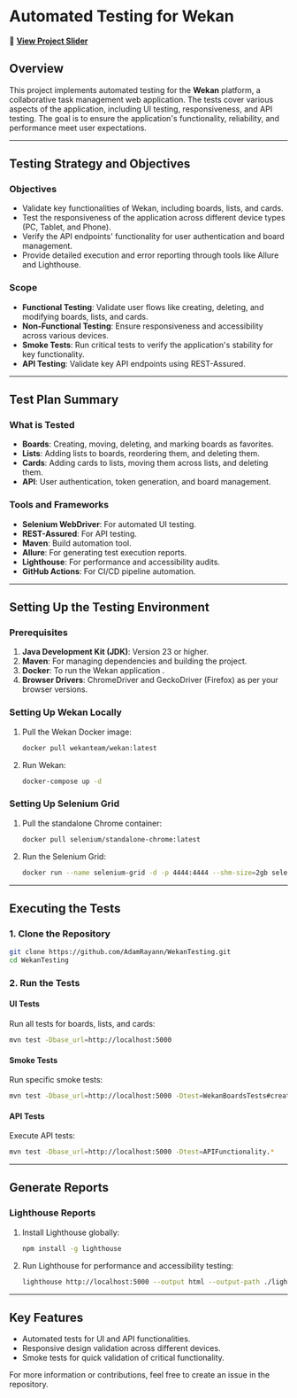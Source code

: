  
# **Automated Testing for Wekan**
🔗 **[View Project Slider](https://www.canva.com/design/DAGcopMyqhw/z9_hz2oMJMCBA8rW1cyOQg/view?utm_content=DAGcopMyqhw&utm_campaign=designshare&utm_medium=link2&utm_source=uniquelinks&utlId=h1e4dfc1088)**  

## **Overview**
This project implements automated testing for the **Wekan** platform, a collaborative task management web application. The tests cover various aspects of the application, including UI testing, responsiveness, and API testing. The goal is to ensure the application's functionality, reliability, and performance meet user expectations.

---

## **Testing Strategy and Objectives**
 
### **Objectives**
- Validate key functionalities of Wekan, including boards, lists, and cards.
- Test the responsiveness of the application across different device types (PC, Tablet, and Phone).
- Verify the API endpoints' functionality for user authentication and board management.
- Provide detailed execution and error reporting through tools like Allure and Lighthouse.

### **Scope**
- **Functional Testing**: Validate user flows like creating, deleting, and modifying boards, lists, and cards.
- **Non-Functional Testing**: Ensure responsiveness and accessibility across various devices.
- **Smoke Tests**: Run critical tests to verify the application's stability for key functionality.
- **API Testing**: Validate key API endpoints using REST-Assured.
 
---

## **Test Plan Summary**

### **What is Tested**
- **Boards**: Creating, moving, deleting, and marking boards as favorites.
- **Lists**: Adding lists to boards, reordering them, and deleting them.
- **Cards**: Adding cards to lists, moving them across lists, and deleting them.
- **API**: User authentication, token generation, and board management.

### **Tools and Frameworks**
- **Selenium WebDriver**: For automated UI testing.
- **REST-Assured**: For API testing.
- **Maven**: Build automation tool.
- **Allure**: For generating test execution reports.
- **Lighthouse**: For performance and accessibility audits.
- **GitHub Actions**: For CI/CD pipeline automation.

---

## **Setting Up the Testing Environment**

### **Prerequisites**
1. **Java Development Kit (JDK)**: Version 23 or higher.
2. **Maven**: For managing dependencies and building the project.
3. **Docker**: To run the Wekan application .
4. **Browser Drivers**: ChromeDriver and GeckoDriver (Firefox) as per your browser versions.


### **Setting Up Wekan Locally**
1. Pull the Wekan Docker image:
   ```bash
   docker pull wekanteam/wekan:latest
   ```
2. Run Wekan:
   ```bash
   docker-compose up -d
   ```

### **Setting Up Selenium Grid**
1. Pull the standalone Chrome container:
   ```bash
   docker pull selenium/standalone-chrome:latest
   ```
2. Run the Selenium Grid:
   ```bash
   docker run --name selenium-grid -d -p 4444:4444 --shm-size=2gb selenium/standalone-chrome:latest
   ```

---

## **Executing the Tests**

### **1. Clone the Repository**
```bash
git clone https://github.com/AdamRayann/WekanTesting.git
cd WekanTesting
```

### **2. Run the Tests**

#### **UI Tests**
Run all tests for boards, lists, and cards:
```bash
mvn test -Dbase_url=http://localhost:5000
```

#### **Smoke Tests**
Run specific smoke tests:
```bash
mvn test -Dbase_url=http://localhost:5000 -Dtest=WekanBoardsTests#creatingBoardTest
```

#### **API Tests**
Execute API tests:
```bash
mvn test -Dbase_url=http://localhost:5000 -Dtest=APIFunctionality.*
```

---

## **Generate Reports**

### **Lighthouse Reports**
1. Install Lighthouse globally:
   ```bash
   npm install -g lighthouse
   ```
2. Run Lighthouse for performance and accessibility testing:
   ```bash
   lighthouse http://localhost:5000 --output html --output-path ./lighthouse-report.html
   ```

---

## **Key Features**
- Automated tests for UI and API functionalities.
- Responsive design validation across different devices.
- Smoke tests for quick validation of critical functionality.

For more information or contributions, feel free to create an issue in the repository.
